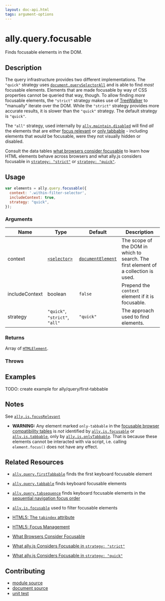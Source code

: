 ```yaml
---
layout: doc-api.html
tags: argument-options
---
```


# ally.query.focusable

Finds focusable elements in the DOM.


## Description

The query infrastructure provides two different implementations. The `"quick"` strategy uses [`document.querySelectorAll`](https://developer.mozilla.org/en-US/docs/Web/API/Document/querySelectorAll) and is able to find *most* focusable elements. Elements that are made focusable by way of CSS properties cannot be queried that way, though. To allow finding *more* focusable elements, the `"strict"` strategy makes use of [TreeWalker](https://developer.mozilla.org/en-US/docs/Web/API/TreeWalker) to "manually" iterate over the DOM. While the `"strict"` strategy provides more accurate results, it is slower than the `"quick"` strategy. The default strategy is `"quick"`.

The `"all"` strategy, used internally by [`ally.maintain.disabled`](../maintain/disabled.md) will find *all* the elements that are either [focus relevant](../is/focus-relevant.md) or [only tabbable](../is/only-tabbable.md) - including elements that *would* be focusable, were they not visually hidden or disabled.

Consult the data tables [what browsers consider focusable](../../data-tables/focusable.md) to learn how HTML elements behave across browsers and what ally.js considers focusable in [`strategy: "strict"`](../../data-tables/focusable.strict.md) or [`strategy: "quick"`](../../data-tables/focusable.quick.md).


## Usage

```js
var elements = ally.query.focusable({
  context: '.within-filter-selector',
  includeContext: true,
  strategy: "quick",
});
```

### Arguments

| Name | Type | Default | Description |
| ---- | ---- | ------- | ----------- |
| context | [`<selector>`](../concepts.md#Selector) | [`documentElement`](https://developer.mozilla.org/en-US/docs/Web/API/Document/documentElement) | The scope of the DOM in which to search. The first element of a collection is used. |
| includeContext | boolean | `false` | Prepend the `context` element if it is focusable. |
| strategy | `"quick"`, `"strict"`, `"all"` | `"quick"` | The approach used to find elements. |

### Returns

Array of [`HTMLElement`](https://developer.mozilla.org/en/docs/Web/API/HTMLElement).

### Throws


## Examples

TODO: create example for ally/query/first-tabbable


## Notes

See [`ally.is.focusRelevant`](../is/focus-relevant.md#Notes)

* **WARNING:** Any element marked `only-tabbable` in the [focusable browser compatibility tables](../../data-tables/focusable.md) is *not* identified by [`ally.is.focusable`](../is/focusable.md) or [`ally.is.tabbable`](../is/tabbable.md), only by [`ally.is.onlyTabbable`](../is/only-tabbable.md). That is because these elements cannot be interacted with via script, i.e. calling `element.focus()` does not have any effect.


## Related Resources

* [`ally.query.firstTabbable`](first-tabbable.md) finds the first keyboard focusable element
* [`ally.query.tabbable`](tabbable.md) finds keyboard focusable elements
* [`ally.query.tabsequence`](tabsequence.md) finds keyboard focusable elements in the [sequential navigation focus order](../../concepts.md#Sequential-Navigation-Focus-Order)
* [`ally.is.focusable`](../is/focusable.md) used to filter focusable elements

* [HTML5: The `tabindex` attribute](http://www.w3.org/TR/html5/editing.html#sequential-focus-navigation-and-the-tabindex-attribute)
* [HTML5: Focus Management](http://www.w3.org/TR/html5/editing.html#focus-management)

* [What Browsers Consider Focusable](../../data-tables/focusable.md)
* [What ally.js Considers Focusable in `strategy: "strict"`](../../data-tables/focusable.strict.md)
* [What ally.js Considers Focusable in `strategy: "quick"`](../../data-tables/focusable.quick.md)


## Contributing

* [module source](https://github.com/medialize/ally.js/blob/master/src/query/focusable.js)
* [document source](https://github.com/medialize/ally.js/blob/master/docs/api/query/focusable.md)
* [unit test](https://github.com/medialize/ally.js/blob/master/test/unit/query.focusable.test.js)

